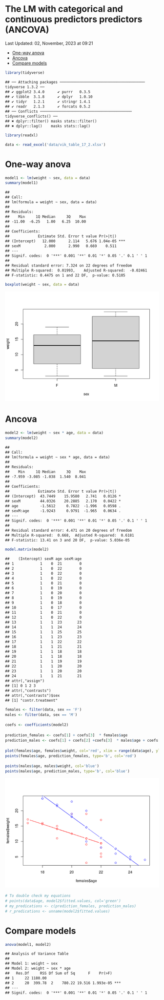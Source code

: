 The LM with categorical and continuous predictors predictors (ANCOVA)
================
Last Updated: 02, November, 2023 at 09:21

- [One-way anova](#one-way-anova)
- [Ancova](#ancova)
- [Compare models](#compare-models)

``` r
library(tidyverse)
```

    ## ── Attaching packages ─────────────────────────────────────── tidyverse 1.3.2 ──
    ## ✔ ggplot2 3.4.0      ✔ purrr   0.3.5 
    ## ✔ tibble  3.1.8      ✔ dplyr   1.0.10
    ## ✔ tidyr   1.2.1      ✔ stringr 1.4.1 
    ## ✔ readr   2.1.3      ✔ forcats 0.5.2 
    ## ── Conflicts ────────────────────────────────────────── tidyverse_conflicts() ──
    ## ✖ dplyr::filter() masks stats::filter()
    ## ✖ dplyr::lag()    masks stats::lag()

``` r
library(readxl)
```

``` r
data <- read_excel('data/vik_table_17_2.xlsx')
```

# One-way anova

``` r
model1 <- lm(weight ~ sex, data = data)
summary(model1)
```

    ## 
    ## Call:
    ## lm(formula = weight ~ sex, data = data)
    ## 
    ## Residuals:
    ##    Min     1Q Median     3Q    Max 
    ## -11.00  -6.25   1.00   6.25  10.00 
    ## 
    ## Coefficients:
    ##             Estimate Std. Error t value Pr(>|t|)    
    ## (Intercept)   12.000      2.114   5.676 1.04e-05 ***
    ## sexM           2.000      2.990   0.669    0.511    
    ## ---
    ## Signif. codes:  0 '***' 0.001 '**' 0.01 '*' 0.05 '.' 0.1 ' ' 1
    ## 
    ## Residual standard error: 7.324 on 22 degrees of freedom
    ## Multiple R-squared:  0.01993,    Adjusted R-squared:  -0.02461 
    ## F-statistic: 0.4475 on 1 and 22 DF,  p-value: 0.5105

``` r
boxplot(weight ~ sex, data = data)
```

![](ANCOVA_files/figure-gfm/unnamed-chunk-4-1.png)<!-- -->

# Ancova

``` r
model2 <- lm(weight ~ sex * age, data = data)
summary(model2)
```

    ## 
    ## Call:
    ## lm(formula = weight ~ sex * age, data = data)
    ## 
    ## Residuals:
    ##    Min     1Q Median     3Q    Max 
    ## -7.959 -3.085 -1.038  1.540  8.041 
    ## 
    ## Coefficients:
    ##             Estimate Std. Error t value Pr(>|t|)  
    ## (Intercept)  43.7449    15.9580   2.741   0.0126 *
    ## sexM         44.0326    20.2885   2.170   0.0422 *
    ## age          -1.5612     0.7822  -1.996   0.0598 .
    ## sexM:age     -1.9243     0.9791  -1.965   0.0634 .
    ## ---
    ## Signif. codes:  0 '***' 0.001 '**' 0.01 '*' 0.05 '.' 0.1 ' ' 1
    ## 
    ## Residual standard error: 4.471 on 20 degrees of freedom
    ## Multiple R-squared:  0.668,  Adjusted R-squared:  0.6181 
    ## F-statistic: 13.41 on 3 and 20 DF,  p-value: 5.036e-05

``` r
model.matrix(model2)
```

    ##    (Intercept) sexM age sexM:age
    ## 1            1    0  21        0
    ## 2            1    0  22        0
    ## 3            1    0  22        0
    ## 4            1    0  22        0
    ## 5            1    0  21        0
    ## 6            1    0  19        0
    ## 7            1    0  20        0
    ## 8            1    0  19        0
    ## 9            1    0  18        0
    ## 10           1    0  17        0
    ## 11           1    0  21        0
    ## 12           1    0  22        0
    ## 13           1    1  23       23
    ## 14           1    1  24       24
    ## 15           1    1  25       25
    ## 16           1    1  23       23
    ## 17           1    1  22       22
    ## 18           1    1  21       21
    ## 19           1    1  18       18
    ## 20           1    1  18       18
    ## 21           1    1  19       19
    ## 22           1    1  20       20
    ## 23           1    1  20       20
    ## 24           1    1  21       21
    ## attr(,"assign")
    ## [1] 0 1 2 3
    ## attr(,"contrasts")
    ## attr(,"contrasts")$sex
    ## [1] "contr.treatment"

``` r
females <- filter(data, sex == 'F')
males <- filter(data, sex == 'M')

coefs <- coefficients(model2)

prediction_females <- coefs[1] + coefs[3]  * females$age 
prediction_males <- coefs[1] + coefs[2] +coefs[3]  * males$age + coefs[4] * males$age 

plot(females$age, females$weight, col='red', xlim = range(data$age), ylim = range(data$weight))
points(females$age, prediction_females, type='b', col='red')

points(males$age, males$weight, col='blue')
points(males$age, prediction_males, type='b', col='blue')
```

![](ANCOVA_files/figure-gfm/unnamed-chunk-7-1.png)<!-- -->

``` r
# To double check my equations
# points(data$age, model2$fitted.values, col='green')
# my_predications <- c(prediction_females, prediction_males)
# r_predications <- unname(model2$fitted.values)
```

# Compare models

``` r
anova(model1, model2)
```

    ## Analysis of Variance Table
    ## 
    ## Model 1: weight ~ sex
    ## Model 2: weight ~ sex * age
    ##   Res.Df     RSS Df Sum of Sq      F    Pr(>F)    
    ## 1     22 1180.00                                  
    ## 2     20  399.78  2    780.22 19.516 1.993e-05 ***
    ## ---
    ## Signif. codes:  0 '***' 0.001 '**' 0.01 '*' 0.05 '.' 0.1 ' ' 1
